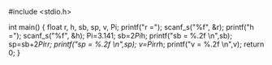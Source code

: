 #include <stdio.h>

int main() {
    float r, h, sb, sp, v, Pi;
    printf("r =");
    scanf_s("%f", &r);
        printf("h =");
    scanf_s("%f", &h);
    Pi=3.141;
    sb=2*Pi*h;
    printf("sb = %.2f \n",sb);
    sp=sb+2*Pi*r*r;
    printf("sp = %.2f \n",sp);
    v=Pi*r*r*h;
    printf("v = %.2f \n",v);
    return 0;
}
